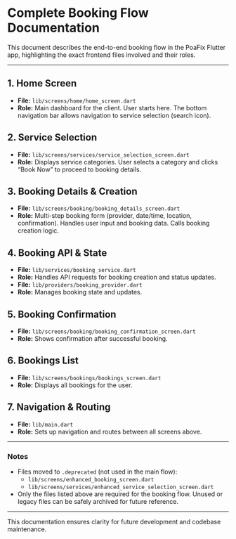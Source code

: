 # Complete Booking Flow Documentation

This document describes the end-to-end booking flow in the PoaFix Flutter app, highlighting the exact frontend files involved and their roles.

---

## 1. Home Screen
- **File:** `lib/screens/home/home_screen.dart`
- **Role:** Main dashboard for the client. User starts here. The bottom navigation bar allows navigation to service selection (search icon).

## 2. Service Selection
- **File:** `lib/screens/services/service_selection_screen.dart`
- **Role:** Displays service categories. User selects a category and clicks “Book Now” to proceed to booking details.

## 3. Booking Details & Creation
- **File:** `lib/screens/booking/booking_details_screen.dart`
- **Role:** Multi-step booking form (provider, date/time, location, confirmation). Handles user input and booking data. Calls booking creation logic.

## 4. Booking API & State
- **File:** `lib/services/booking_service.dart`
- **Role:** Handles API requests for booking creation and status updates.
- **File:** `lib/providers/booking_provider.dart`
- **Role:** Manages booking state and updates.

## 5. Booking Confirmation
- **File:** `lib/screens/booking/booking_confirmation_screen.dart`
- **Role:** Shows confirmation after successful booking.

## 6. Bookings List
- **File:** `lib/screens/bookings/bookings_screen.dart`
- **Role:** Displays all bookings for the user.

## 7. Navigation & Routing
- **File:** `lib/main.dart`
- **Role:** Sets up navigation and routes between all screens above.

---

### Notes
- Files moved to `.deprecated` (not used in the main flow):
  - `lib/screens/enhanced_booking_screen.dart`
  - `lib/screens/services/enhanced_service_selection_screen.dart`
- Only the files listed above are required for the booking flow. Unused or legacy files can be safely archived for future reference.

---

This documentation ensures clarity for future development and codebase maintenance.

